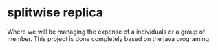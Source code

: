 # splitwise replica
Where we will be managing the expense of a individuals or a group of member.
This project is done completely based on the java programing.
